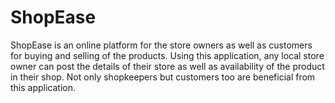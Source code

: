 # ShopEase
ShopEase is an online platform for the store owners as well as customers for buying and selling of the products. Using this application, any local store owner can post the details of their store as well as availability of the product in their shop. Not only shopkeepers but customers too are beneficial from this application.
